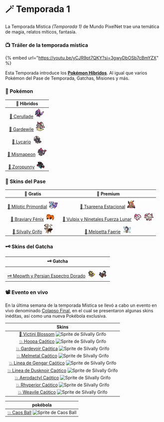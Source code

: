 # 🪄 Temporada 1

La Temporada Mística _(Temporada 1)_ de Mundo PixelNet trae una temática de magia, relatos míticos, fantasía.

### 📺 Tráiler de la temporada mística

{% embed url="https://youtu.be/yCJR9pt7QKY?si=3gwyDbOSb7cBmYZX" %}

Esta Temporada introduce los [**Pokémon Híbridos**](../../funciones/hibridos.md). Al igual que varios Pokémon del Pase de Temporada, Gatchas, Misiones y más.

### 📲 Pokémon

| 🧬 Hibridos |
| :------: |
| [🧬 Cerullade](hibrido-cerullade.md) ![Sprite de Cerullade](../../images/pokemon/temporada-1/Cerullade-sprite.png)|
| [🧬 Gardewile](hibrido-gardewile.md) ![Sprite de Gardewile](../../images/pokemon/temporada-1/Gardewile-sprite.png)|
| [🧬 Lycario](hibrido-lycario.md) ![Sprite de Lycario](../../images/pokemon/temporada-1/Lycario-sprite.png)|
| [🧬 Mismapeon](hibrido-mismapeon.md) ![Sprite de Mismapeon](../../images/pokemon/temporada-1/Mismapeon-sprite.png)|
| [🧬 Zoropunny](hibrido-zoropunny.md) ![Sprite de Zoropunny](../../images/pokemon/temporada-1/Zoropunny-sprite.png)|

### 🥇 Skins del Pase

  | 🥈 Gratis | 🥇 Premium |
  | :----: | :----: |
  | [🥈 Milotic Primordial](pase-milotic-primordial.md) ![Sprite de Milotic Primordial](../../images/pokemon/temporada-1/Primordial1-sprite.png) | [🥇 Tsareena Estacional](pase-tsareena-estacional.md) ![Sprite de Tsareena Estacional](../../images/pokemon/temporada-1/Estacional1-sprite.png) |
  | [🥈 Braviary Fénix](pase-braviary-fenix.md) ![Sprite de Braviary Fénix](../../images/pokemon/temporada-1/Fenix-sprite.png) | [🥇 Vulpix y Ninetales Fuerza Lunar](pase-vulpix-ninetales-espiritu-lunar.md) ![Sprite de Vulpix Espiritu Lunar](../../images/pokemon/temporada-1/EspirituLunar1-sprite.png) ![Sprite de Ninetales Espiritu Lunar](../../images/pokemon/temporada-1/EspirituLunar2-sprite.png) |
  |[🥈 Silvally Grifo](pase-silvally-grifo.md) ![Sprite de Silvally Grifo](../../images/pokemon/temporada-1/Griffin-sprite.png)|[🥇 Meloetta Faerie](pase-meloetta-faerie.md) ![Sprite de Meloetta Faerie](../../images/pokemon/temporada-1/Faerie1-sprite.png)|

### 🗝️ Skins del Gatcha

| 🗝️ Gatcha |
| :---: |
| [🗝️ Meowth y Persian Espectro Dorado](gatcha-meowth-persian-espectro-dorado.md) ![Sprite de Meowth Espectro Dorado](../../images/pokemon/temporada-1/espectrodorado1-sprite.png) ![Sprite de Persian Espectro Dorado](../../images/pokemon/temporada-1/espectrodorado2-sprite.png)|

### 📽️ Evento en vivo

En la última semana de la temporada Mística se llevó a cabo un evento en vivo denominado [Colapso Final](), en el cual se presentaron algunas skins inéditas, así como una nueva Pokébola exclusiva.

| Skins |
| :---: |
| [🌸 Victini Blossom]() ![Sprite de Silvally Grifo](../../images/pokemon/temporada-1/Victini-sprite.png) |
| [💥 Hoopa Caótico]() ![Sprite de Silvally Grifo](../../images/pokemon/temporada-1/Hoopa-sprite.png) |
| [💥 Gardevoir Caótica]() ![Sprite de Silvally Grifo](../../images/pokemon/temporada-1/Gardevoir-sprite.png) |
| [💥 Melmetal Caótico]() ![Sprite de Silvally Grifo](../../images/pokemon/temporada-1/Melmetal-sprite.png) |
| [💥 Linea de Gengar Caótico]() ![Sprite de Silvally Grifo](../../images/pokemon/temporada-1/Gengar-sprite.png) |
| [💥 Linea de Dusknoir Caótico]() ![Sprite de Silvally Grifo](../../images/pokemon/temporada-1/Dusknoir-sprite.png) |
| [💥 Aerodactyl Caótico]() ![Sprite de Silvally Grifo](../../images/pokemon/temporada-1/Aerodactyl-sprite.png) |
| [💥 Rhyperior Caótico]() ![Sprite de Silvally Grifo](../../images/pokemon/temporada-1/Rhyperior-sprite.png) |
| [💥 Weavile Caótico]() ![Sprite de Silvally Grifo](../../images/pokemon/temporada-1/Weavile-sprite.png) |

| pokébola |
| :---: |
| [💥 Caos Ball]() ![Sprite de Caos Ball](../../images/pokemon/temporada-1/caosball-sprite.png) |
